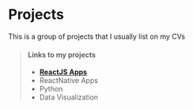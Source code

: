 # Projects
This is a group of projects that I usually list on my CVs


> #### Links to my projects
>
> - **[ReactJS Apps](https://eff.org)**
> - ReactNative Apps
> - Python
> - Data Visualization


